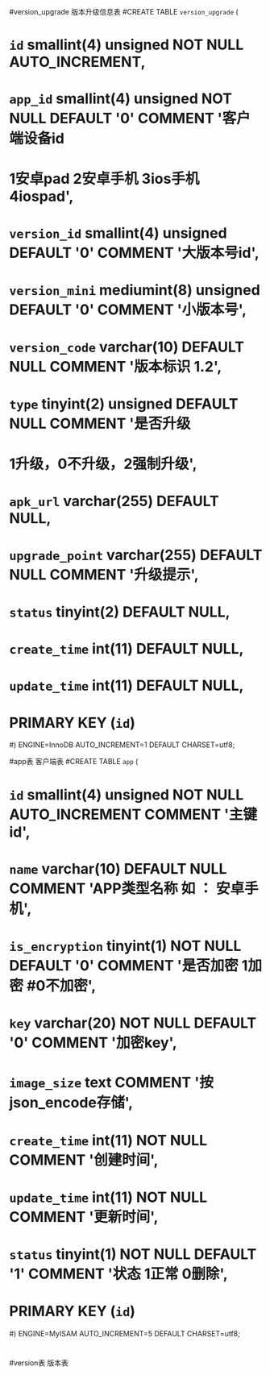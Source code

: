 #version_upgrade 版本升级信息表
#CREATE TABLE `version_upgrade` (
# `id` smallint(4) unsigned NOT NULL AUTO_INCREMENT,
# `app_id` smallint(4) unsigned NOT NULL DEFAULT '0' COMMENT '客户端设备id 
# 1安卓pad 2安卓手机 3ios手机 4iospad',
#  `version_id` smallint(4) unsigned DEFAULT '0' COMMENT '大版本号id',
#  `version_mini` mediumint(8) unsigned DEFAULT '0' COMMENT '小版本号',
#  `version_code` varchar(10) DEFAULT NULL COMMENT '版本标识 1.2',
#  `type` tinyint(2) unsigned DEFAULT NULL COMMENT '是否升级   
# 1升级，0不升级，2强制升级',
#  `apk_url` varchar(255) DEFAULT NULL,
#  `upgrade_point` varchar(255) DEFAULT NULL COMMENT '升级提示',
#  `status` tinyint(2) DEFAULT NULL,
#  `create_time` int(11) DEFAULT NULL,
#  `update_time` int(11) DEFAULT NULL,
#  PRIMARY KEY (`id`)
#) ENGINE=InnoDB AUTO_INCREMENT=1 DEFAULT CHARSET=utf8;

#app表 客户端表
#CREATE TABLE `app` (
#  `id` smallint(4) unsigned NOT NULL AUTO_INCREMENT COMMENT '主键id',
#  `name` varchar(10) DEFAULT NULL COMMENT 'APP类型名称  如 ： 安卓手机',
#  `is_encryption` tinyint(1) NOT NULL DEFAULT '0' COMMENT '是否加密 1加密 #0不加密',
#  `key` varchar(20) NOT NULL DEFAULT '0' COMMENT '加密key',
#  `image_size` text COMMENT '按json_encode存储',
#  `create_time` int(11) NOT NULL COMMENT '创建时间',
#  `update_time` int(11) NOT NULL COMMENT '更新时间',
#  `status` tinyint(1) NOT NULL DEFAULT '1' COMMENT '状态 1正常 0删除',
#  PRIMARY KEY (`id`)
#) ENGINE=MyISAM AUTO_INCREMENT=5 DEFAULT CHARSET=utf8;
#
#version表  版本表